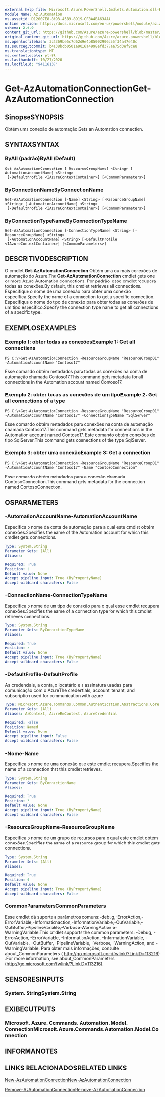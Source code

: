 ```yaml
---
external help file: Microsoft.Azure.PowerShell.Cmdlets.Automation.dll-Help.xml
Module Name: Az.Automation
ms.assetid: D12007E8-8693-45B9-8919-CF8A4BA63AAA
online version: https://docs.microsoft.com/en-us/powershell/module/az.automation/get-azautomationconnection
schema: 2.0.0
content_git_url: https://github.com/Azure/azure-powershell/blob/master/src/Automation/Automation/help/Get-AzAutomationConnection.md
original_content_git_url: https://github.com/Azure/azure-powershell/blob/master/src/Automation/Automation/help/Get-AzAutomationConnection.md
ms.openlocfilehash: 3cf369be5c7d62d9e4b85002906d55f34a47e40c
ms.sourcegitcommit: b4a38bcb0501a9016a4998efd377aa75d3ef9ce8
ms.translationtype: MT
ms.contentlocale: pt-BR
ms.lasthandoff: 10/27/2020
ms.locfileid: "94116137"
---
```

# <span data-ttu-id="1f9dc-101">Get-AzAutomationConnection</span><span class="sxs-lookup"><span data-stu-id="1f9dc-101">Get-AzAutomationConnection</span></span>

## <span data-ttu-id="1f9dc-102">Sinopse</span><span class="sxs-lookup"><span data-stu-id="1f9dc-102">SYNOPSIS</span></span>
<span data-ttu-id="1f9dc-103">Obtém uma conexão de automação.</span><span class="sxs-lookup"><span data-stu-id="1f9dc-103">Gets an Automation connection.</span></span>

## <span data-ttu-id="1f9dc-104">SYNTAX</span><span class="sxs-lookup"><span data-stu-id="1f9dc-104">SYNTAX</span></span>

### <span data-ttu-id="1f9dc-105">ByAll (padrão)</span><span class="sxs-lookup"><span data-stu-id="1f9dc-105">ByAll (Default)</span></span>
```
Get-AzAutomationConnection [-ResourceGroupName] <String> [-AutomationAccountName] <String>
 [-DefaultProfile <IAzureContextContainer>] [<CommonParameters>]
```

### <span data-ttu-id="1f9dc-106">ByConnectionName</span><span class="sxs-lookup"><span data-stu-id="1f9dc-106">ByConnectionName</span></span>
```
Get-AzAutomationConnection [-Name] <String> [-ResourceGroupName] <String> [-AutomationAccountName] <String>
 [-DefaultProfile <IAzureContextContainer>] [<CommonParameters>]
```

### <span data-ttu-id="1f9dc-107">ByConnectionTypeName</span><span class="sxs-lookup"><span data-stu-id="1f9dc-107">ByConnectionTypeName</span></span>
```
Get-AzAutomationConnection [-ConnectionTypeName] <String> [-ResourceGroupName] <String>
 [-AutomationAccountName] <String> [-DefaultProfile <IAzureContextContainer>] [<CommonParameters>]
```

## <span data-ttu-id="1f9dc-108">DESCRITIVO</span><span class="sxs-lookup"><span data-stu-id="1f9dc-108">DESCRIPTION</span></span>
<span data-ttu-id="1f9dc-109">O cmdlet **Get-AzAutomationConnection** Obtém uma ou mais conexões de automação do Azure.</span><span class="sxs-lookup"><span data-stu-id="1f9dc-109">The **Get-AzAutomationConnection** cmdlet gets one or more Azure Automation connections.</span></span>
<span data-ttu-id="1f9dc-110">Por padrão, esse cmdlet recupera todas as conexões.</span><span class="sxs-lookup"><span data-stu-id="1f9dc-110">By default, this cmdlet retrieves all connections.</span></span>
<span data-ttu-id="1f9dc-111">Especifique o nome de uma conexão para obter uma conexão específica.</span><span class="sxs-lookup"><span data-stu-id="1f9dc-111">Specify the name of a connection to get a specific connection.</span></span>
<span data-ttu-id="1f9dc-112">Especifique o nome do tipo de conexão para obter todas as conexões de um tipo específico.</span><span class="sxs-lookup"><span data-stu-id="1f9dc-112">Specify the connection type name to get all connections of a specific type.</span></span>

## <span data-ttu-id="1f9dc-113">EXEMPLOS</span><span class="sxs-lookup"><span data-stu-id="1f9dc-113">EXAMPLES</span></span>

### <span data-ttu-id="1f9dc-114">Exemplo 1: obter todas as conexões</span><span class="sxs-lookup"><span data-stu-id="1f9dc-114">Example 1: Get all connections</span></span>
```
PS C:\>Get-AzAutomationConnection -ResourceGroupName "ResourceGroup01" -AutomationAccountName "Contoso17"
```

<span data-ttu-id="1f9dc-115">Esse comando obtém metadados para todas as conexões na conta de automação chamada Contoso17.</span><span class="sxs-lookup"><span data-stu-id="1f9dc-115">This command gets metadata for all connections in the Automation account named Contoso17.</span></span>

### <span data-ttu-id="1f9dc-116">Exemplo 2: obter todas as conexões de um tipo</span><span class="sxs-lookup"><span data-stu-id="1f9dc-116">Example 2: Get all connections of a type</span></span>
```
PS C:\>Get-AzAutomationConnection -ResourceGroupName "ResourceGroup01" -AutomationAccountName "Contoso17" -ConnectionTypeName "SqlServer"
```

<span data-ttu-id="1f9dc-117">Esse comando obtém metadados para conexões na conta de automação chamada Contoso17.</span><span class="sxs-lookup"><span data-stu-id="1f9dc-117">This command gets metadata for connections in the Automation account named Contoso17.</span></span>
<span data-ttu-id="1f9dc-118">Este comando obtém conexões do tipo SqlServer.</span><span class="sxs-lookup"><span data-stu-id="1f9dc-118">This command gets connections of the type SqlServer.</span></span>

### <span data-ttu-id="1f9dc-119">Exemplo 3: obter uma conexão</span><span class="sxs-lookup"><span data-stu-id="1f9dc-119">Example 3: Get a connection</span></span>
```
PS C:\>Get-AzAutomationConnection -ResourceGroupName "ResourceGroup01" -AutomationAccountName "Contoso17" -Name "ContosoConnection"
```

<span data-ttu-id="1f9dc-120">Esse comando obtém metadados para a conexão chamada ContosoConnection.</span><span class="sxs-lookup"><span data-stu-id="1f9dc-120">This command gets metadata for the connection named ContosoConnection.</span></span>

## <span data-ttu-id="1f9dc-121">OS</span><span class="sxs-lookup"><span data-stu-id="1f9dc-121">PARAMETERS</span></span>

### <span data-ttu-id="1f9dc-122">-AutomationAccountName</span><span class="sxs-lookup"><span data-stu-id="1f9dc-122">-AutomationAccountName</span></span>
<span data-ttu-id="1f9dc-123">Especifica o nome da conta de automação para a qual este cmdlet obtém conexões.</span><span class="sxs-lookup"><span data-stu-id="1f9dc-123">Specifies the name of the Automation account for which this cmdlet gets connections.</span></span>

```yaml
Type: System.String
Parameter Sets: (All)
Aliases:

Required: True
Position: 1
Default value: None
Accept pipeline input: True (ByPropertyName)
Accept wildcard characters: False
```

### <span data-ttu-id="1f9dc-124">-ConnectionName</span><span class="sxs-lookup"><span data-stu-id="1f9dc-124">-ConnectionTypeName</span></span>
<span data-ttu-id="1f9dc-125">Especifica o nome de um tipo de conexão para o qual esse cmdlet recupera conexões.</span><span class="sxs-lookup"><span data-stu-id="1f9dc-125">Specifies the name of a connection type for which this cmdlet retrieves connections.</span></span>

```yaml
Type: System.String
Parameter Sets: ByConnectionTypeName
Aliases:

Required: True
Position: 2
Default value: None
Accept pipeline input: True (ByPropertyName)
Accept wildcard characters: False
```

### <span data-ttu-id="1f9dc-126">-DefaultProfile</span><span class="sxs-lookup"><span data-stu-id="1f9dc-126">-DefaultProfile</span></span>
<span data-ttu-id="1f9dc-127">As credenciais, a conta, o locatário e a assinatura usadas para comunicação com o Azure</span><span class="sxs-lookup"><span data-stu-id="1f9dc-127">The credentials, account, tenant, and subscription used for communication with azure</span></span>

```yaml
Type: Microsoft.Azure.Commands.Common.Authentication.Abstractions.Core.IAzureContextContainer
Parameter Sets: (All)
Aliases: AzContext, AzureRmContext, AzureCredential

Required: False
Position: Named
Default value: None
Accept pipeline input: False
Accept wildcard characters: False
```

### <span data-ttu-id="1f9dc-128">-Nome</span><span class="sxs-lookup"><span data-stu-id="1f9dc-128">-Name</span></span>
<span data-ttu-id="1f9dc-129">Especifica o nome de uma conexão que este cmdlet recupera.</span><span class="sxs-lookup"><span data-stu-id="1f9dc-129">Specifies the name of a connection that this cmdlet retrieves.</span></span>

```yaml
Type: System.String
Parameter Sets: ByConnectionName
Aliases:

Required: True
Position: 2
Default value: None
Accept pipeline input: True (ByPropertyName)
Accept wildcard characters: False
```

### <span data-ttu-id="1f9dc-130">-ResourceGroupName</span><span class="sxs-lookup"><span data-stu-id="1f9dc-130">-ResourceGroupName</span></span>
<span data-ttu-id="1f9dc-131">Especifica o nome de um grupo de recursos para o qual este cmdlet obtém conexões.</span><span class="sxs-lookup"><span data-stu-id="1f9dc-131">Specifies the name of a resource group for which this cmdlet gets connections.</span></span>

```yaml
Type: System.String
Parameter Sets: (All)
Aliases:

Required: True
Position: 0
Default value: None
Accept pipeline input: True (ByPropertyName)
Accept wildcard characters: False
```

### <span data-ttu-id="1f9dc-132">CommonParameters</span><span class="sxs-lookup"><span data-stu-id="1f9dc-132">CommonParameters</span></span>
<span data-ttu-id="1f9dc-133">Esse cmdlet dá suporte a parâmetros comuns:-debug,-ErrorAction,-ErrorVariable,-Informationaction,-InformationVariable,-OutVariable,-OutBuffer,-PipelineVariable,-Verbose-WarningAction e-WarningVariable.</span><span class="sxs-lookup"><span data-stu-id="1f9dc-133">This cmdlet supports the common parameters: -Debug, -ErrorAction, -ErrorVariable, -InformationAction, -InformationVariable, -OutVariable, -OutBuffer, -PipelineVariable, -Verbose, -WarningAction, and -WarningVariable.</span></span> <span data-ttu-id="1f9dc-134">Para obter mais informações, consulte about_CommonParameters ( http://go.microsoft.com/fwlink/?LinkID=113216) .</span><span class="sxs-lookup"><span data-stu-id="1f9dc-134">For more information, see about_CommonParameters (http://go.microsoft.com/fwlink/?LinkID=113216).</span></span>

## <span data-ttu-id="1f9dc-135">SENSORES</span><span class="sxs-lookup"><span data-stu-id="1f9dc-135">INPUTS</span></span>

### <span data-ttu-id="1f9dc-136">System. String</span><span class="sxs-lookup"><span data-stu-id="1f9dc-136">System.String</span></span>

## <span data-ttu-id="1f9dc-137">EXIBE</span><span class="sxs-lookup"><span data-stu-id="1f9dc-137">OUTPUTS</span></span>

### <span data-ttu-id="1f9dc-138">Microsoft. Azure. Commands. Automation. Model. Connection</span><span class="sxs-lookup"><span data-stu-id="1f9dc-138">Microsoft.Azure.Commands.Automation.Model.Connection</span></span>

## <span data-ttu-id="1f9dc-139">INFORMA</span><span class="sxs-lookup"><span data-stu-id="1f9dc-139">NOTES</span></span>

## <span data-ttu-id="1f9dc-140">LINKS RELACIONADOS</span><span class="sxs-lookup"><span data-stu-id="1f9dc-140">RELATED LINKS</span></span>

[<span data-ttu-id="1f9dc-141">New-AzAutomationConnection</span><span class="sxs-lookup"><span data-stu-id="1f9dc-141">New-AzAutomationConnection</span></span>](./New-AzAutomationConnection.md)

[<span data-ttu-id="1f9dc-142">Remove-AzAutomationConnection</span><span class="sxs-lookup"><span data-stu-id="1f9dc-142">Remove-AzAutomationConnection</span></span>](./Remove-AzAutomationConnection.md)


